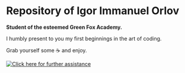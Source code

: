 # Repository of Igor Immanuel Orlov 
<strong>Student of the esteemed Green Fox Academy.</strong> 

I humbly present to you my first beginnings in the art of coding.

Grab yourself some :coffee: and enjoy.



[![Click here for further assistance](https://img.youtube.com/vi/V2QOPl2VC4Y/0.jpg)](https://youtu.be/xfr64zoBTAQ)
